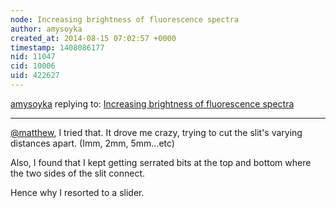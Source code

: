 ```yaml
---
node: Increasing brightness of fluorescence spectra
author: amysoyka
created_at: 2014-08-15 07:02:57 +0000
timestamp: 1408086177
nid: 11047
cid: 10006
uid: 422627
---
```




[amysoyka](../profile/amysoyka) replying to: [Increasing brightness of fluorescence spectra](../notes/warren/08-13-2014/increasing-brightness-of-fluorescence-spectra)

----
[@matthew](/profile/matthew), I tried that. It drove me crazy, trying to cut the slit's varying distances apart. (Imm, 2mm, 5mm...etc)

Also, I found that I kept getting serrated bits at the top and bottom where the two sides of the slit connect.

Hence why I resorted to a slider.